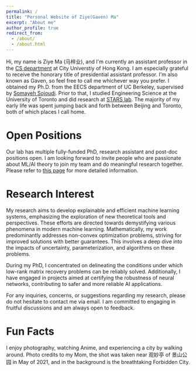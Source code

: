 ```yaml
---
permalink: /
title: "Personal Website of Ziye(Gaven) Ma"
excerpt: "About me"
author_profile: true
redirect_from: 
  - /about/
  - /about.html
---
```

Hi, my name is Ziye Ma (马梓业), and I'm currently an assistant professor in the [CS department](https://www.cs.cityu.edu.hk) at City Universtiy of Hong Kong. I am especially grateful to receive the honorary title of presidential assistant professor. I'm also known as Gaven, so feel free to call me whichever way you prefer. I obtained my Ph.D. from the EECS department of UC Berkeley, supervised by [Somayeh Sojoudi](https://people.eecs.berkeley.edu/~sojoudi/). Prior to that, I studied Engineering Science at the University of Toronto and did research at [STARS lab](https://starslab.ca). The majority of my early life was spent jumping back and forth between Beijing and Toronto, both of which places I call home.

Open Positions
======
Our lab has multiple fully-funded PhD, research assistant and post-doc positions open. I am looking forward to invite people who are passionate about ML/AI theory to join my team and do meaningful research together. Please refer to [this page](recruitment.md) for more detailed information.

Research Interest
======
My research aims to develop explainable and efficient machine learning systems, emphasizing the exploration of new theoretical tools and perspectives. These efforts are directed towards demystifying various phenomena in modern machine learning. Mathematically, my work predominantly addresses non-convex optimization problems, striving for improved solutions with better guarantees. This involves a deep dive into the impacts of uncertainty, parameterization, and algorithms on these problems.

During my PhD, I concentrated on delineating the conditions under which low-rank matrix recovery problems can be reliably solved. Additionally, I have engaged in projects aimed at certifying the robustness of neural networks, contributing to safer and more reliable AI applications.

For any inquiries, concerns, or suggestions regarding my research, please do not hesitate to contact me via email. I am committed to engaging in fruitful discussions and am always open to feedback.

Fun Facts
======
I enjoy photography, watching Anime, and experiencing a city by walking around. Photo credits to my Mom, the shot was taken near 观妙亭 of 景山公园 in May of 2021, and in the background is the breathtaking Forbidden City.

